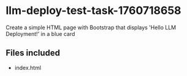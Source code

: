 # llm-deploy-test-task-1760718658

Create a simple HTML page with Bootstrap that displays 'Hello LLM Deployment!' in a blue card

## Files included

- index.html

